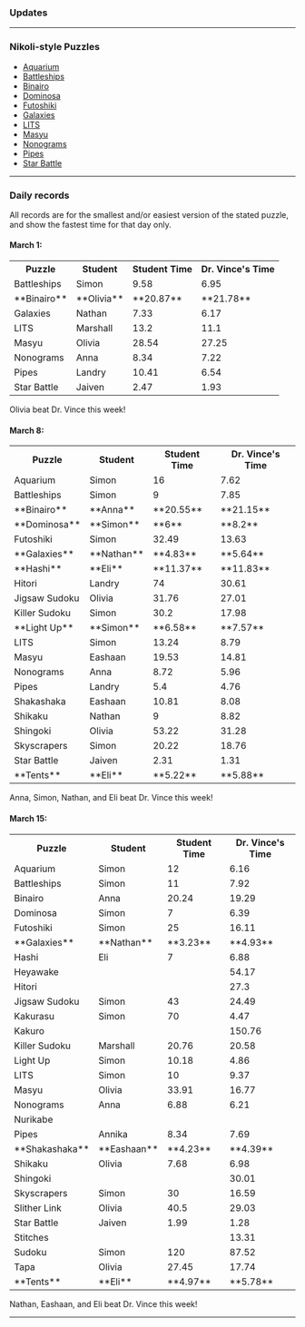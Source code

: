 ### Updates

---

### Nikoli-style Puzzles
* <a href="https://www.puzzle-aquarium.com">Aquarium</a>
* <a href="https://www.puzzle-battleships.com/">Battleships</a>
* <a href="https://www.puzzle-binairo.com/">Binairo</a>
* <a href="https://www.puzzle-dominosa.com/">Dominosa</a>
* <a href="https://www.puzzle-futoshiki.com/">Futoshiki</a>
* <a href="https://www.puzzle-galaxies.com/">Galaxies</a>
* <a href="https://www.puzzle-lits.com/">LITS</a>
* <a href="https://www.puzzle-masyu.com/">Masyu</a>
* <a href="https://www.puzzle-nonograms.com/">Nonograms</a>
* <a href="https://www.puzzle-pipes.com/">Pipes</a>
* <a href="https://www.puzzle-star-battle.com/">Star Battle</a>

<!--
* <a href="https://www.puzzle-tents.com/">Tents</a>
-->

---

### Daily records

All records are for the smallest and/or easiest version of the stated puzzle, and show the fastest time for that day only.

#### March 1: 
<table><tr>	<th>Puzzle</th>	<th>Student</th>	<th>Student Time</th>	<th>Dr. Vince's Time</th>	</tr>	
<tr>	<td>Battleships</td>	<td>Simon</td>	<td>9.58</td>	<td>6.95</td>	</tr>	
<tr>	<td>**Binairo**</td>	<td>**Olivia**</td>	<td>**20.87**</td>	<td>**21.78**</td>	</tr>	
<tr>	<td>Galaxies</td>	<td>Nathan</td>	<td>7.33</td>	<td>6.17</td>	</tr>	
<tr>	<td>LITS</td>	<td>Marshall</td>	<td>13.2</td>	<td>11.1</td>	</tr>	
<tr>	<td>Masyu</td>	<td>Olivia</td>	<td>28.54</td>	<td>27.25</td>	</tr>	
<tr>	<td>Nonograms</td>	<td>Anna</td>	<td>8.34</td>	<td>7.22</td>	</tr>	
<tr>	<td>Pipes</td>	<td>Landry</td>	<td>10.41</td>	<td>6.54</td>	</tr>	
<tr>	<td>Star Battle</td>	<td>Jaiven</td>	<td>2.47</td>	<td>1.93</td>	</tr>	</table>
Olivia beat Dr. Vince this week!

#### March 8:
<table><tr>	<th>Puzzle</th>	<th>Student</th>	<th>Student Time</th>	<th>Dr. Vince's Time</th>	</tr>	
<tr>	<td>Aquarium</td>	<td>Simon</td>	<td>16</td>	<td>7.62</td>	</tr>	
<tr>	<td>Battleships</td>	<td>Simon</td>	<td>9</td>	<td>7.85</td>	</tr>	
<tr>	<td>**Binairo**</td>	<td>**Anna**</td>	<td>**20.55**</td>	<td>**21.15**</td>	</tr>	
<tr>	<td>**Dominosa**</td>	<td>**Simon**</td>	<td>**6**</td>	<td>**8.2**</td>	</tr>	
<tr>	<td>Futoshiki</td>	<td>Simon</td>	<td>32.49</td>	<td>13.63</td>	</tr>	
<tr>	<td>**Galaxies**</td>	<td>**Nathan**</td>	<td>**4.83**</td>	<td>**5.64**</td>	</tr>	
<tr>	<td>**Hashi**</td>	<td>**Eli**</td>	<td>**11.37**</td>	<td>**11.83**</td>	</tr>	
<tr>	<td>Hitori</td>	<td>Landry</td>	<td>74</td>	<td>30.61</td>	</tr>	
<tr>	<td>Jigsaw Sudoku</td>	<td>Olivia</td>	<td>31.76</td>	<td>27.01</td>	</tr>	
<tr>	<td>Killer Sudoku</td>	<td>Simon</td>	<td>30.2</td>	<td>17.98</td>	</tr>	
<tr>	<td>**Light Up**</td>	<td>**Simon**</td>	<td>**6.58**</td>	<td>**7.57**</td>	</tr>	
<tr>	<td>LITS</td>	<td>Simon</td>	<td>13.24</td>	<td>8.79</td>	</tr>	
<tr>	<td>Masyu</td>	<td>Eashaan</td>	<td>19.53</td>	<td>14.81</td>	</tr>	
<tr>	<td>Nonograms</td>	<td>Anna</td>	<td>8.72</td>	<td>5.96</td>	</tr>	
<tr>	<td>Pipes</td>	<td>Landry</td>	<td>5.4</td>	<td>4.76</td>	</tr>	
<tr>	<td>Shakashaka</td>	<td>Eashaan</td>	<td>10.81</td>	<td>8.08</td>	</tr>	
<tr>	<td>Shikaku</td>	<td>Nathan</td>	<td>9</td>	<td>8.82</td>	</tr>	
<tr>	<td>Shingoki</td>	<td>Olivia</td>	<td>53.22</td>	<td>31.28</td>	</tr>	
<tr>	<td>Skyscrapers</td>	<td>Simon</td>	<td>20.22</td>	<td>18.76</td>	</tr>	
<tr>	<td>Star Battle</td>	<td>Jaiven</td>	<td>2.31</td>	<td>1.31</td>	</tr>	
<tr>	<td>**Tents**</td>	<td>**Eli**</td>	<td>**5.22**</td>	<td>**5.88**</td>	</tr>	</table>
Anna, Simon, Nathan, and Eli beat Dr. Vince this week!

#### March 15:
<table><tr>	<th>Puzzle</th>	<th>Student</th>	<th>Student Time</th>	<th>Dr. Vince's Time</th>	</tr>	
<tr>	<td>Aquarium</td>	<td>Simon</td>	<td>12</td>	<td>6.16</td>	</tr>	
<tr>	<td>Battleships</td>	<td>Simon</td>	<td>11</td>	<td>7.92</td>	</tr>	
<tr>	<td>Binairo</td>	<td>Anna</td>	<td>20.24</td>	<td>19.29</td>	</tr>	
<tr>	<td>Dominosa</td>	<td>Simon</td>	<td>7</td>	<td>6.39</td>	</tr>	
<tr>	<td>Futoshiki</td>	<td>Simon</td>	<td>25</td>	<td>16.11</td>	</tr>	
<tr>	<td>**Galaxies**</td>	<td>**Nathan**</td>	<td>**3.23**</td>	<td>**4.93**</td>	</tr>	
<tr>	<td>Hashi</td>	<td>Eli</td>	<td>7</td>	<td>6.88</td>	</tr>	
<tr>	<td>Heyawake</td>	<td></td>	<td></td>	<td>54.17</td>	</tr>	
<tr>	<td>Hitori</td>	<td></td>	<td></td>	<td>27.3</td>	</tr>	
<tr>	<td>Jigsaw Sudoku</td>	<td>Simon</td>	<td>43</td>	<td>24.49</td>	</tr>	
<tr>	<td>Kakurasu</td>	<td>Simon</td>	<td>70</td>	<td>4.47</td>	</tr>	
<tr>	<td>Kakuro</td>	<td></td>	<td></td>	<td>150.76</td>	</tr>	
<tr>	<td>Killer Sudoku</td>	<td>Marshall</td>	<td>20.76</td>	<td>20.58</td>	</tr>	
<tr>	<td>Light Up</td>	<td>Simon</td>	<td>10.18</td>	<td>4.86</td>	</tr>	
<tr>	<td>LITS</td>	<td>Simon</td>	<td>10</td>	<td>9.37</td>	</tr>	
<tr>	<td>Masyu</td>	<td>Olivia</td>	<td>33.91</td>	<td>16.77</td>	</tr>	
<tr>	<td>Nonograms</td>	<td>Anna</td>	<td>6.88</td>	<td>6.21</td>	</tr>	
<tr>	<td>Nurikabe</td>	<td></td>	<td></td>	<td></td>	</tr>	
<tr>	<td>Pipes</td>	<td>Annika</td>	<td>8.34</td>	<td>7.69</td>	</tr>	
<tr>	<td>**Shakashaka**</td>	<td>**Eashaan**</td>	<td>**4.23**</td>	<td>**4.39**</td>	</tr>	
<tr>	<td>Shikaku</td>	<td>Olivia</td>	<td>7.68</td>	<td>6.98</td>	</tr>	
<tr>	<td>Shingoki</td>	<td></td>	<td></td>	<td>30.01</td>	</tr>	
<tr>	<td>Skyscrapers</td>	<td>Simon</td>	<td>30</td>	<td>16.59</td>	</tr>	
<tr>	<td>Slither Link</td>	<td>Olivia</td>	<td>40.5</td>	<td>29.03</td>	</tr>	
<tr>	<td>Star Battle</td>	<td>Jaiven</td>	<td>1.99</td>	<td>1.28</td>	</tr>	
<tr>	<td>Stitches</td>	<td></td>	<td></td>	<td>13.31</td>	</tr>	
<tr>	<td>Sudoku</td>	<td>Simon</td>	<td>120</td>	<td>87.52</td>	</tr>	
<tr>	<td>Tapa</td>	<td>Olivia</td>	<td>27.45</td>	<td>17.74</td>	</tr>	
<tr>	<td>**Tents**</td>	<td>**Eli**</td>	<td>**4.97**</td>	<td>**5.78**</td>	</tr>	</table>
Nathan, Eashaan, and Eli beat Dr. Vince this week!


---

